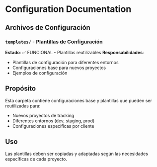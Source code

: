 # Configuration Documentation

## Archivos de Configuración

### `templates/` - Plantillas de Configuración
**Estado**: ✅ FUNCIONAL - Plantillas reutilizables
**Responsabilidades**:
- Plantillas de configuración para diferentes entornos
- Configuraciones base para nuevos proyectos
- Ejemplos de configuración

## Propósito

Esta carpeta contiene configuraciones base y plantillas que pueden ser reutilizadas para:
- Nuevos proyectos de tracking
- Diferentes entornos (dev, staging, prod)
- Configuraciones específicas por cliente

## Uso

Las plantillas deben ser copiadas y adaptadas según las necesidades específicas de cada proyecto.
